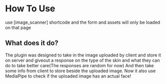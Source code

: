 # How To Use
  use [image_scanner] shortcode and the form and assets will only be loaded on that page
## What does it do?
The plugin was designed to take in the image uploaded by client and store it on server and giveout a response on the type of the skin and what they can do to take better care(The responses are random for now)
And then take some info from client to store beside the uploaded image.
Now it also use MediaPipe to check if the uploaded image has an actual face!
